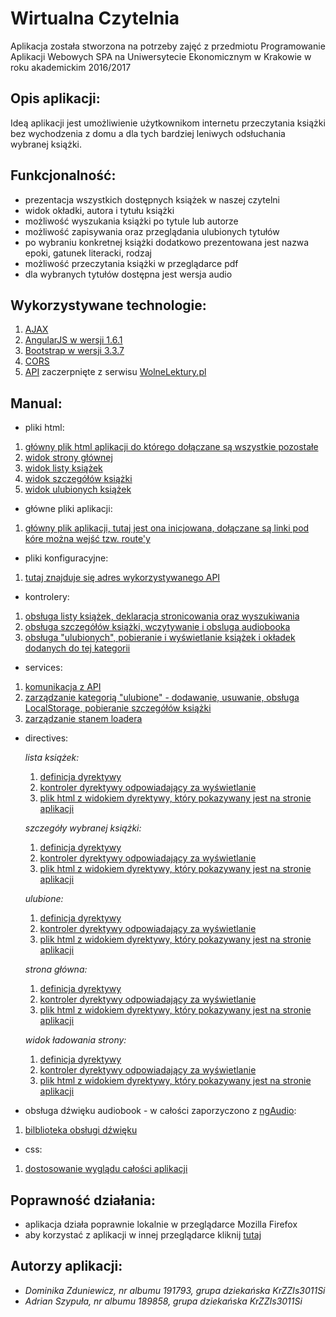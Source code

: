 # Wirtualna Czytelnia

  Aplikacja została stworzona na potrzeby zajęć z przedmiotu Programowanie Aplikacji Webowych SPA na Uniwersytecie Ekonomicznym w Krakowie w roku akademickim 2016/2017

Opis aplikacji:
------
Ideą aplikacji jest umożliwienie użytkownikom internetu przeczytania książki bez wychodzenia z domu a dla tych bardziej leniwych odsłuchania wybranej książki.

Funkcjonalność:
-----
* prezentacja wszystkich dostępnych książek w naszej czytelni
* widok okładki, autora i tytułu książki
* możliwość wyszukania książki po tytule lub autorze
* możliwość zapisywania oraz przeglądania ulubionych tytułów
* po wybraniu konkretnej książki dodatkowo prezentowana jest nazwa epoki, gatunek literacki, rodzaj
* możliwość przeczytania książki w przeglądarce pdf
* dla wybranych tytułów dostępna jest wersja audio

Wykorzystywane technologie:
-----
1. [AJAX](https://pl.wikipedia.org/wiki/AJAX)
2. [AngularJS w wersji 1.6.1](https://pl.wikipedia.org/wiki/AngularJS)
3. [Bootstrap w wersji 3.3.7](https://pl.wikipedia.org/wiki/Bootstrap_(framework))
4. [CORS](https://pl.wikipedia.org/wiki/Cross-Origin_Resource_Sharing)
5. [API](https://pl.wikipedia.org/wiki/Application_Programming_Interface) zaczerpnięte z serwisu [WolneLektury.pl](http://wolnelektury.pl/api/)

Manual:
-----
* pliki html:
1. [główny plik html aplikacji do którego dołączane są wszystkie pozostałe](https://github.com/WirtualnaCzytelnia/WirtualnaCzytelnia.github.io-Wirtualna_Czytelnia/blob/master/aplikacja/index.html)
2. [widok strony głównej](https://github.com/WirtualnaCzytelnia/WirtualnaCzytelnia.github.io-Wirtualna_Czytelnia/blob/master/aplikacja/app/templates/main.html)
3. [widok listy książek](https://github.com/WirtualnaCzytelnia/WirtualnaCzytelnia.github.io-Wirtualna_Czytelnia/blob/master/aplikacja/app/templates/books.html)
4. [widok szczegółów książki](https://github.com/WirtualnaCzytelnia/WirtualnaCzytelnia.github.io-Wirtualna_Czytelnia/blob/master/aplikacja/app/templates/book.html)
5. [widok ulubionych książek](https://github.com/WirtualnaCzytelnia/WirtualnaCzytelnia.github.io-Wirtualna_Czytelnia/blob/master/aplikacja/app/templates/favourites.html)
* główne pliki aplikacji:
1. [główny plik aplikacji, tutaj jest ona inicjowana, dołączane są linki pod kóre można wejść tzw. route'y](https://github.com/WirtualnaCzytelnia/WirtualnaCzytelnia.github.io-Wirtualna_Czytelnia/blob/master/aplikacja/app/app.js)
* pliki konfiguracyjne:
1. [tutaj znajduje się adres wykorzystywanego API](https://github.com/WirtualnaCzytelnia/WirtualnaCzytelnia.github.io-Wirtualna_Czytelnia/blob/master/aplikacja/app/config.js)
* kontrolery:
1. [obsługa listy książek, deklaracja stronicowania oraz wyszukiwania](https://github.com/WirtualnaCzytelnia/WirtualnaCzytelnia.github.io-Wirtualna_Czytelnia/blob/master/aplikacja/app/controllers/books.controller.js)
2. [obsługa szczegółów książki, wczytywanie i obsluga audiobooka](https://github.com/WirtualnaCzytelnia/WirtualnaCzytelnia.github.io-Wirtualna_Czytelnia/blob/master/aplikacja/app/controllers/book.controller.js)
3. [obsługa "ulubionych", pobieranie i wyświetlanie książek i okładek dodanych do tej kategorii](https://github.com/WirtualnaCzytelnia/WirtualnaCzytelnia.github.io-Wirtualna_Czytelnia/blob/master/aplikacja/app/controllers/favourites.controller.js)
* services:
1. [komunikacja z API](https://github.com/WirtualnaCzytelnia/WirtualnaCzytelnia.github.io-Wirtualna_Czytelnia/blob/master/aplikacja/app/services/api.service.js)
2. [zarządzanie kategorią "ulubione" - dodawanie, usuwanie, obsługa LocalStorage, pobieranie szczegółów książki](https://github.com/WirtualnaCzytelnia/WirtualnaCzytelnia.github.io-Wirtualna_Czytelnia/blob/master/aplikacja/app/services/favourites.service.js)
3. [zarządzanie stanem loadera](https://github.com/WirtualnaCzytelnia/WirtualnaCzytelnia.github.io-Wirtualna_Czytelnia/blob/master/aplikacja/app/services/loader.service.js)
* directives:

  *lista książek:*
    1. [definicja dyrektywy](https://github.com/WirtualnaCzytelnia/WirtualnaCzytelnia.github.io-Wirtualna_Czytelnia/blob/master/aplikacja/app/directives/bookTeaser/bookTeaser.directive.js)
    2. [kontroler dyrektywy odpowiadający za wyświetlanie](https://github.com/WirtualnaCzytelnia/WirtualnaCzytelnia.github.io-Wirtualna_Czytelnia/blob/master/aplikacja/app/directives/bookTeaser/bookTeaser.directive.js)
    3. [plik html z widokiem dyrektywy, który pokazywany jest na stronie aplikacji](https://github.com/WirtualnaCzytelnia/WirtualnaCzytelnia.github.io-Wirtualna_Czytelnia/blob/master/aplikacja/app/directives/bookTeaser/bookTeaser.html)

  *szczegóły wybranej książki:*
    1. [definicja dyrektywy](https://github.com/WirtualnaCzytelnia/WirtualnaCzytelnia.github.io-Wirtualna_Czytelnia/blob/master/aplikacja/app/directives/bookInfo/bookInfo.directive.js)
    2. [kontroler dyrektywy odpowiadający za wyświetlanie](https://github.com/WirtualnaCzytelnia/WirtualnaCzytelnia.github.io-Wirtualna_Czytelnia/blob/master/aplikacja/app/directives/bookInfo/bookInfo.controller.js)
    3. [plik html z widokiem dyrektywy, który pokazywany jest na stronie aplikacji](https://github.com/WirtualnaCzytelnia/WirtualnaCzytelnia.github.io-Wirtualna_Czytelnia/blob/master/aplikacja/app/directives/bookInfo/bookInfo.html)

  *ulubione:*
    1. [definicja dyrektywy](https://github.com/WirtualnaCzytelnia/WirtualnaCzytelnia.github.io-Wirtualna_Czytelnia/blob/master/aplikacja/app/directives/favourite/favourite.directive.js)
    2. [kontroler dyrektywy odpowiadający za wyświetlanie](https://github.com/WirtualnaCzytelnia/WirtualnaCzytelnia.github.io-Wirtualna_Czytelnia/blob/master/aplikacja/app/directives/favourite/favourite.controller.js)
    3. [plik html z widokiem dyrektywy, który pokazywany jest na stronie aplikacji](https://github.com/WirtualnaCzytelnia/WirtualnaCzytelnia.github.io-Wirtualna_Czytelnia/blob/master/aplikacja/app/directives/favourite/favourite.html)

  *strona główna:*
    1. [definicja dyrektywy](https://github.com/WirtualnaCzytelnia/WirtualnaCzytelnia.github.io-Wirtualna_Czytelnia/blob/master/aplikacja/app/directives/header/header.directive.js)
    2. [kontroler dyrektywy odpowiadający za wyświetlanie](https://github.com/WirtualnaCzytelnia/WirtualnaCzytelnia.github.io-Wirtualna_Czytelnia/blob/master/aplikacja/app/directives/header/header.controller.js)
    3. [plik html z widokiem dyrektywy, który pokazywany jest na stronie aplikacji](https://github.com/WirtualnaCzytelnia/WirtualnaCzytelnia.github.io-Wirtualna_Czytelnia/blob/master/aplikacja/app/directives/header/header.html)

  *widok ładowania strony:*
    1. [definicja dyrektywy](https://github.com/WirtualnaCzytelnia/WirtualnaCzytelnia.github.io-Wirtualna_Czytelnia/blob/master/aplikacja/app/directives/loader/loader.directive.js)
    2. [kontroler dyrektywy odpowiadający za wyświetlanie](https://github.com/WirtualnaCzytelnia/WirtualnaCzytelnia.github.io-Wirtualna_Czytelnia/blob/master/aplikacja/app/directives/loader/loader.controller.js)
    3. [plik html z widokiem dyrektywy, który pokazywany jest na stronie aplikacji](https://github.com/WirtualnaCzytelnia/WirtualnaCzytelnia.github.io-Wirtualna_Czytelnia/blob/master/aplikacja/app/directives/loader/loader.html)
* obsługa dźwięku audiobook - w całości zaporzyczono z [ngAudio](https://github.com/danielstern/ngAudio):
1. [bilblioteka obsługi dźwięku](https://github.com/WirtualnaCzytelnia/WirtualnaCzytelnia.github.io-Wirtualna_Czytelnia/blob/master/aplikacja/app/libs/angular.audio.js)
* css:
1. [dostosowanie wyglądu całości aplikacji](https://github.com/WirtualnaCzytelnia/WirtualnaCzytelnia.github.io-Wirtualna_Czytelnia/blob/master/aplikacja/app/css/style.css)


Poprawność działania:
-----
* aplikacja działa poprawnie lokalnie w przeglądarce Mozilla Firefox
* aby korzystać z aplikacji w innej przeglądarce kliknij [tutaj](http://wizard.uek.krakow.pl/~s189858/WirtualnaCzytelnia.html)

Autorzy aplikacji:
-----
* _Dominika Zduniewicz, nr albumu 191793, grupa dziekańska KrZZIs3011Si_
* *Adrian Szypuła, nr albumu 189858, grupa dziekańska KrZZIs3011Si*

